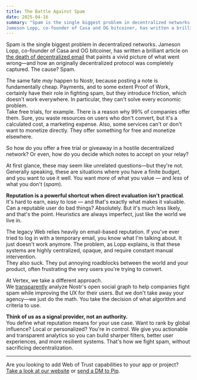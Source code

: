 ```yaml
---
title: The Battle Against Spam
date: 2025-04-16
summary: "Spam is the single biggest problem in decentralized networks.
Jameson Lopp, co-founder of Casa and OG bitcoiner, has written a brilliant article on the death of decentralized email that paints a vivid picture of what might happen to Nostr..."
---
```


Spam is the single biggest problem in decentralized networks.
Jameson Lopp, co-founder of Casa and OG bitcoiner, has written a brilliant article on [the death of decentralized email](https://blog.lopp.net/death-of-decentralized-email/) that paints a vivid picture of what went wrong—and how an originally decentralized protocol was completely captured. The cause? Spam.

The same fate *may* happen to Nostr, because posting a note is fundamentally cheap. Payments, and to some extent Proof of Work, certainly have their role in fighting spam, but they introduce friction, which doesn't work everywhere. In particular, they can't solve every economic problem.  
Take free trials, for example. There is a reason why 99% of companies offer them. Sure, you waste resources on users who don't convert, but it's a calculated cost, a marketing expense.
Also, some services can't or don't want to monetize directly. They offer something for free and monetize elsewhere.

So how do you offer a free trial or giveaway in a hostile decentralized network? Or even, how do you decide which notes to accept on your relay?

At first glance, these may seem like unrelated questions—but they're not. Generally speaking, these are situations where you have a finite *budget*, and you want to use it well.
You want _more_ of what you value — and _less_ of what you don't (_spam_).

**Reputation is a powerful shortcut when direct evaluation isn't practical**. It's hard to earn, easy to lose — and that's exactly what makes it valuable.  
Can a reputable user do bad things? Absolutely. But it's much less likely, and that's the point. Heuristics are always imperfect, just like the world we live in.

The legacy Web relies heavily on email-based reputation. If you've ever tried to log in with a temporary email, you know what I'm talking about. It just doesn't work anymore. The problem, as Lopp explains, is that these systems are highly centralized, opaque, and require constant manual intervention.  
They also suck. They put annoying roadblocks between the world and your product, often frustrating the very users you're trying to convert.

At Vertex, we take a different approach.  
We [transparently](https://github.com/vertex-lab) analyze Nostr's open social graph to help companies fight spam while improving the UX for their users. But we don't take away your agency—we just do the math. You take the decision of what algorithm and criteria to use.

**Think of us as a signal provider, not an authority.**  
You define what reputation means for your use case. Want to rank by global influence? Local or personalized? You're in control. We give you actionable and transparent analytics so you can build sharper filters, better user experiences, and more resilient systems.
That's how we fight spam, without sacrificing decentralization.

<div class="hx:mt-5"></div>

---

Are you looking to add Web of Trust capabilities to your app or project?  
[Take a look at our website](https://vertexlab.io/) or [send a DM to Pip](https://signal.me/#eu/O6mL1ozXhujHr-seJPkZzA4EKprDgr64AqoAOhu4U5TtKlRwutNJvbsCqXJvZb1-).